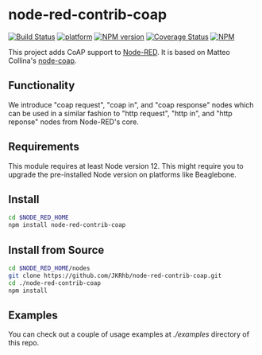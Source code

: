 # node-red-contrib-coap

[![Build Status](https://github.com/JKRhb/node-red-contrib-coap/actions/workflows/npm-test.yml/badge.svg?event=release)](https://github.com/JKRhb/node-red-contrib-coap/actions/workflows/npm-test.yml)
[![platform](https://img.shields.io/badge/platform-Node--RED-red)](https://flows.nodered.org/node/node-red-contrib-coap)
[![NPM version](https://badge.fury.io/js/node-red-contrib-coap.svg)](https://www.npmjs.com/package/node-red-contrib-coap)
[![Coverage Status](https://coveralls.io/repos/github/JKRhb/node-red-contrib-coap/badge.svg?branch=main)](https://coveralls.io/github/JKRhb/node-red-contrib-coap?branch=main)
[![NPM](https://img.shields.io/npm/l/node-red-contrib-coap)](https://github.com/JKRhb/node-red-contrib-coap/blob/main/LICENSE)

This project adds CoAP support to [Node-RED](http://nodered.org/). It is based on Matteo Collina's [node-coap](https://github.com/mcollina/node-coap).

## Functionality

We introduce "coap request", "coap in", and "coap response" nodes which can be used in a similar fashion to "http request", "http in", and "http reponse" nodes from Node-RED's core.

## Requirements

This module requires at least Node version 12.
This might require you to upgrade the pre-installed Node version on platforms like Beaglebone.

## Install

```bash
cd $NODE_RED_HOME
npm install node-red-contrib-coap
```

## Install from Source

```bash
cd $NODE_RED_HOME/nodes
git clone https://github.com/JKRhb/node-red-contrib-coap.git
cd ./node-red-contrib-coap
npm install
```

## Examples
You can check out a couple of usage examples at *./examples* directory of this repo.

